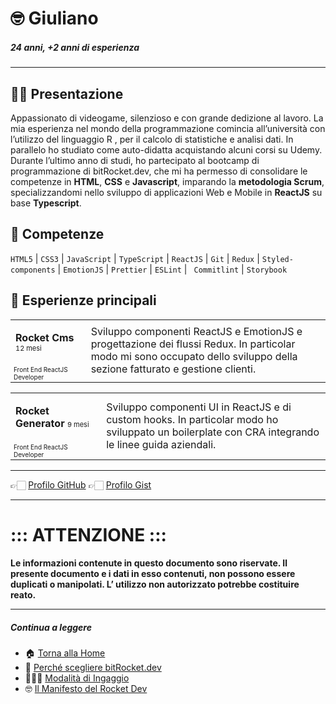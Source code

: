 # 🤓 Giuliano

##### 24 anni, +2 anni di esperienza

---

## 👋🏻 Presentazione

Appassionato di videogame, silenzioso e con grande dedizione al lavoro. La mia esperienza nel mondo della programmazione comincia all’università con l’utilizzo del linguaggio R , per il calcolo di statistiche e analisi dati. In parallelo ho studiato come auto-didatta acquistando alcuni corsi su Udemy. Durante l’ultimo anno di studi, ho partecipato al bootcamp di programmazione di bitRocket.dev, che mi ha permesso di consolidare le competenze in **HTML**, **CSS** e **Javascript**, imparando la **metodologia Scrum**, specializzandomi nello sviluppo di applicazioni Web e Mobile in **ReactJS** su base **Typescript**.

## 🚀 Competenze

`HTML5` | `CSS3` | `JavaScript` | `TypeScript` | `ReactJS` | `Git` | `Redux` | `Styled-components` | `EmotionJS` | `Prettier` | `ESLint` | ` Commitlint` | `Storybook`

## 👾 Esperienze principali

<table>
  <tr> <td style="
   column-width:280px"><p><span style="font-weight:bold">Rocket Cms</span> <span style="font-size:11px">12 mesi</p></td><td rowspan="2"> Sviluppo componenti ReactJS e EmotionJS e progettazione dei flussi Redux. In particolar modo mi sono occupato dello sviluppo della sezione fatturato e gestione clienti.</td></tr>
  <tr><td style="font-size:10px">Front End ReactJS Developer</td></tr>
</table>

<table>
  <tr><td style="
   column-width:280px"><p><span style="font-weight:bold">Rocket Generator</span> <span style="font-size:11px">9 mesi</span></p></td><td rowspan="2"> Sviluppo componenti UI in ReactJS e di custom hooks. In particolar modo ho sviluppato un boilerplate con CRA integrando le linee guida aziendali.</td></tr>
  <tr><td style="font-size:10px">Front End ReactJS Developer</td></tr>
</table>

---

👉🏻 [Profilo GitHub](https://github.com/giulianorandazzo-bitrocketdev)
👉🏻 [Profilo Gist](https://gist.github.com/giulianorandazzo-bitrocketdev)

---

# ::: ATTENZIONE :::

**Le informazioni contenute in questo documento sono riservate. Il presente documento e i dati in esso contenuti, non possono essere duplicati o manipolati. L’ utilizzo non autorizzato potrebbe costituire reato.**

---

##### Continua a leggere

- 🏠 [Torna alla Home](https://github.com/bitRocket-dev)
- 🚀 [Perché scegliere bitRocket.dev](https://github.com/bitRocket-dev/.github/blob/main/pages/WHY_BITROCKET-DEV.md)
- 👨🏻‍💻 [Modalità di Ingaggio](https://github.com/bitRocket-dev/.github/blob/main/pages/ABOUT.md)
- 🤓 [Il Manifesto del Rocket Dev](https://github.com/bitRocket-dev/.github/blob/main/pages/MANIFEST.md)
